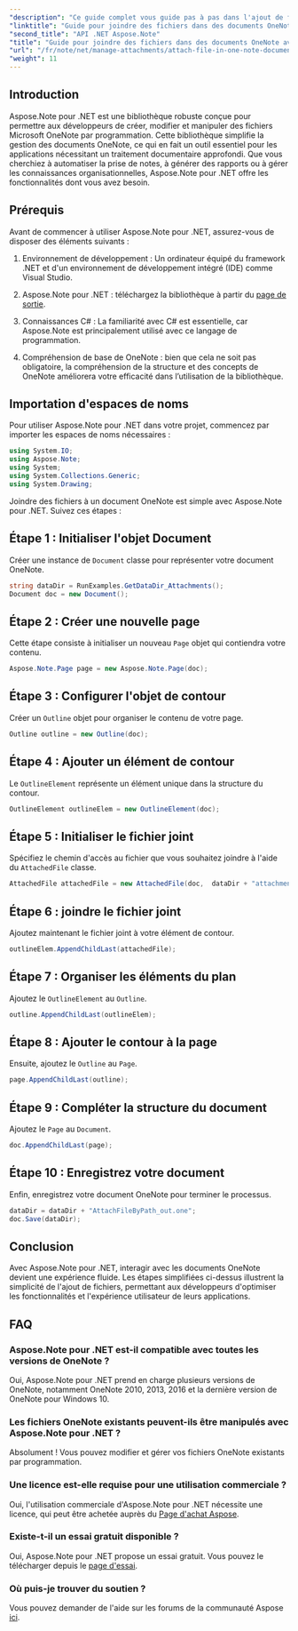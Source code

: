 ```yaml
---
"description": "Ce guide complet vous guide pas à pas dans l'ajout de fichiers à vos documents OneNote, vous permettant ainsi d'optimiser vos tâches de prise de notes et de gestion documentaire. Il comprend des instructions claires et détaillées, ainsi qu'une FAQ utile."
"linktitle": "Guide pour joindre des fichiers dans des documents OneNote avec Aspose.Note"
"second_title": "API .NET Aspose.Note"
"title": "Guide pour joindre des fichiers dans des documents OneNote avec Aspose.Note"
"url": "/fr/note/net/manage-attachments/attach-file-in-one-note-documents/"
"weight": 11
---
```


## Introduction

Aspose.Note pour .NET est une bibliothèque robuste conçue pour permettre aux développeurs de créer, modifier et manipuler des fichiers Microsoft OneNote par programmation. Cette bibliothèque simplifie la gestion des documents OneNote, ce qui en fait un outil essentiel pour les applications nécessitant un traitement documentaire approfondi. Que vous cherchiez à automatiser la prise de notes, à générer des rapports ou à gérer les connaissances organisationnelles, Aspose.Note pour .NET offre les fonctionnalités dont vous avez besoin.

## Prérequis

Avant de commencer à utiliser Aspose.Note pour .NET, assurez-vous de disposer des éléments suivants :

1. Environnement de développement : Un ordinateur équipé du framework .NET et d'un environnement de développement intégré (IDE) comme Visual Studio.
  
2. Aspose.Note pour .NET : téléchargez la bibliothèque à partir du [page de sortie](https://releases.aspose.com/note/net/).

3. Connaissances C# : La familiarité avec C# est essentielle, car Aspose.Note est principalement utilisé avec ce langage de programmation.

4. Compréhension de base de OneNote : bien que cela ne soit pas obligatoire, la compréhension de la structure et des concepts de OneNote améliorera votre efficacité dans l’utilisation de la bibliothèque.

## Importation d'espaces de noms

Pour utiliser Aspose.Note pour .NET dans votre projet, commencez par importer les espaces de noms nécessaires :

```csharp
using System.IO;
using Aspose.Note;
using System;
using System.Collections.Generic;
using System.Drawing;
```

Joindre des fichiers à un document OneNote est simple avec Aspose.Note pour .NET. Suivez ces étapes :

## Étape 1 : Initialiser l'objet Document

Créer une instance de `Document` classe pour représenter votre document OneNote.

```csharp
string dataDir = RunExamples.GetDataDir_Attachments();
Document doc = new Document();
```

## Étape 2 : Créer une nouvelle page

Cette étape consiste à initialiser un nouveau `Page` objet qui contiendra votre contenu.

```csharp
Aspose.Note.Page page = new Aspose.Note.Page(doc);
```

## Étape 3 : Configurer l'objet de contour

Créer un `Outline` objet pour organiser le contenu de votre page.

```csharp
Outline outline = new Outline(doc);
```

## Étape 4 : Ajouter un élément de contour

Le `OutlineElement` représente un élément unique dans la structure du contour.

```csharp
OutlineElement outlineElem = new OutlineElement(doc);
```

## Étape 5 : Initialiser le fichier joint

Spécifiez le chemin d'accès au fichier que vous souhaitez joindre à l'aide du `AttachedFile` classe.

```csharp
AttachedFile attachedFile = new AttachedFile(doc,  dataDir + "attachment.txt");
```

## Étape 6 : joindre le fichier joint

Ajoutez maintenant le fichier joint à votre élément de contour.

```csharp
outlineElem.AppendChildLast(attachedFile);
```

## Étape 7 : Organiser les éléments du plan

Ajoutez le `OutlineElement` au `Outline`.

```csharp
outline.AppendChildLast(outlineElem);
```

## Étape 8 : Ajouter le contour à la page

Ensuite, ajoutez le `Outline` au `Page`.

```csharp
page.AppendChildLast(outline);
```

## Étape 9 : Compléter la structure du document

Ajoutez le `Page` au `Document`.

```csharp
doc.AppendChildLast(page);
```

## Étape 10 : Enregistrez votre document

Enfin, enregistrez votre document OneNote pour terminer le processus.

```csharp
dataDir = dataDir + "AttachFileByPath_out.one";
doc.Save(dataDir);
```

## Conclusion

Avec Aspose.Note pour .NET, interagir avec les documents OneNote devient une expérience fluide. Les étapes simplifiées ci-dessus illustrent la simplicité de l'ajout de fichiers, permettant aux développeurs d'optimiser les fonctionnalités et l'expérience utilisateur de leurs applications.

## FAQ

### Aspose.Note pour .NET est-il compatible avec toutes les versions de OneNote ?

Oui, Aspose.Note pour .NET prend en charge plusieurs versions de OneNote, notamment OneNote 2010, 2013, 2016 et la dernière version de OneNote pour Windows 10.

### Les fichiers OneNote existants peuvent-ils être manipulés avec Aspose.Note pour .NET ?

Absolument ! Vous pouvez modifier et gérer vos fichiers OneNote existants par programmation.

### Une licence est-elle requise pour une utilisation commerciale ?

Oui, l'utilisation commerciale d'Aspose.Note pour .NET nécessite une licence, qui peut être achetée auprès du [Page d'achat Aspose](https://purchase.conholdate.com/buy).

### Existe-t-il un essai gratuit disponible ?

Oui, Aspose.Note pour .NET propose un essai gratuit. Vous pouvez le télécharger depuis le [page d'essai](https://releases.aspose.com/).

### Où puis-je trouver du soutien ?

Vous pouvez demander de l'aide sur les forums de la communauté Aspose [ici](https://forum.aspose.com/c/note/28).